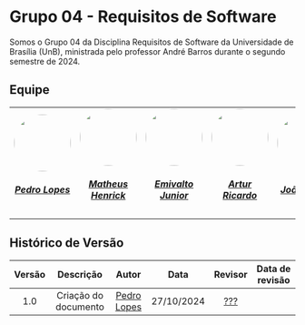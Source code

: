 # Grupo 04 - Requisitos de Software

Somos o Grupo 04 da Disciplina Requisitos de Software da Universidade de Brasília (UnB), ministrada pelo professor André Barros durante o segundo semestre de 2024.

## Equipe
<center>
<table style="margin-left: auto; margin-right: auto;">
    <tr>
        <td align="center">
            <a href="https://github.com/pLopess">
                <img style="border-radius: 50%;" src="https://github.com/pLopess.png" width="100px;"/>
                <h5 class="text-center">Pedro Lopes</h5>
            </a>
        </td>
        <td align="center">
            <a href="https://github.com/MatheusHenrickSantos">
                <img style="border-radius: 50%;" src="https://github.com/MatheusHenrickSantos.png" width="100px;"/>
                <h5 class="text-center">Matheus Henrick</h5>
            </a>
        </td>
         <td align="center">
            <a href="https://github.com/EmivaltoJrr">
                <img style="border-radius: 50%;" src="https://github.com/EmivaltoJrr.png" width="100px;"/>
                <h5 class="text-center">Emivalto Junior</h5>
            </a>
        </td>
        <td align="center">
            <a href="https://github.com/algorithmorphic">
                <img style="border-radius: 50%;" src="https://github.com/algorithmorphic.png" width="100px;"/>
                <h5 class="text-center">Artur Ricardo</h5>
            </a>
        </td>
	<td align="center">
            <a href="https://github.com/JoosPerro">
                <img style="border-radius: 50%;" src="https://github.com/JoosPerro.png" width="100px;"/>
                <h5 class="text-center">João Pedro</h5>
            </a>
        </td>
</table>
</center>

## Histórico de Versão
| Versão |          Descrição              |     Autor      |      Data      |   Revisor     |    Data de revisão    |  
|:------:|:-------------------------------:|:--------------:|:--------------:|:-------------:|:---------------------:|
|  1.0   | Criação do documento | [Pedro Lopes](https://github.com/pLopess) | 27/10/2024   | [???]() ||
